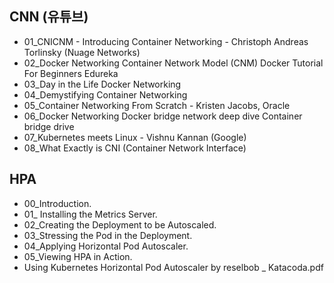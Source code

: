## CNN (유튜브)

- 01_CNICNM - Introducing Container Networking - Christoph Andreas Torlinsky (Nuage Networks)
- 02_Docker Networking  Container Network Model (CNM)  Docker Tutorial For Beginners  Edureka
- 03_Day in the Life Docker Networking
- 04_Demystifying Container Networking
- 05_Container Networking From Scratch - Kristen Jacobs, Oracle
- 06_Docker Networking  Docker bridge network deep dive  Container bridge drive
- 07_Kubernetes meets Linux - Vishnu Kannan (Google)
- 08_What Exactly is CNI (Container Network Interface)

## HPA
- 00_Introduction.
- 01_ Installing the Metrics Server.
- 02_Creating the Deployment to be Autoscaled.
- 03_Stressing the Pod in the Deployment.
- 04_Applying Horizontal Pod Autoscaler.
- 05_Viewing HPA in Action.
- Using Kubernetes Horizontal Pod Autoscaler by reselbob _ Katacoda.pdf
